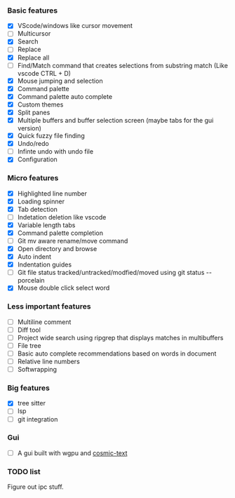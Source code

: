 ### Basic features
- [x] VScode/windows like cursor movement
- [ ] Multicursor
- [x] Search
- [ ] Replace
- [x] Replace all
- [ ] Find/Match command that creates selections from substring match (Like vscode CTRL + D)
- [x] Mouse jumping and selection
- [x] Command palette
- [x] Command palette auto complete
- [x] Custom themes
- [x] Split panes
- [x] Multiple buffers and buffer selection screen (maybe tabs for the gui version)
- [x] Quick fuzzy file finding
- [x] Undo/redo
- [ ] Infinte undo with undo file
- [x] Configuration

### Micro features
- [x] Highlighted line number
- [x] Loading spinner
- [x] Tab detection
- [ ] Indetation deletion like vscode
- [x] Variable length tabs
- [x] Command palette completion
- [ ] Git mv aware rename/move command
- [x] Open directory and browse
- [x] Auto indent
- [x] Indentation guides
- [ ] Git file status tracked/untracked/modfied/moved using git status --porcelain
- [x] Mouse double click select word

### Less important features
- [ ] Multiline comment
- [ ] Diff tool
- [ ] Project wide search using ripgrep that displays matches in multibuffers
- [ ] File tree
- [ ] Basic auto complete recommendations based on words in document
- [ ] Relative line numbers
- [ ] Softwrapping

### Big features
- [x] tree sitter
- [ ] lsp
- [ ] git integration

### Gui
- [ ] A gui built with wgpu and [cosmic-text](https://crates.io/crates/cosmic-text)

### TODO list
Figure out ipc stuff.  